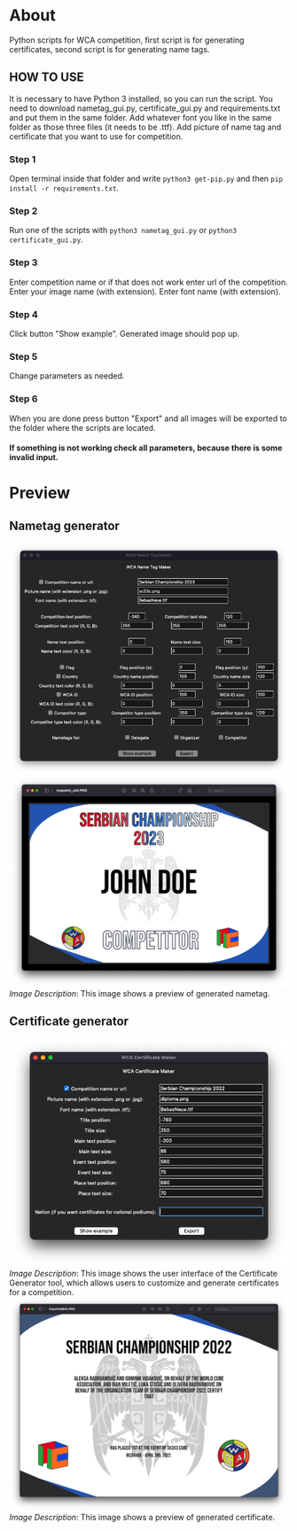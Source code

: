 # About

Python scripts for WCA competition, first script is for generating certificates, second script is for generating name tags.

## HOW TO USE

It is necessary to have Python 3 installed, so you can run the script.
You need to download nametag_gui.py, certificate_gui.py and requirements.txt and put them in the same folder.
Add whatever font you like in the same folder as those three files (it needs to be .ttf).
Add picture of name tag and certificate that you want to use for competition.

### Step 1
Open terminal inside that folder and write `python3 get-pip.py` and then `pip install -r requirements.txt`.

### Step 2
Run one of the scripts with `python3 nametag_gui.py` or `python3 certificate_gui.py`.
  
### Step 3
Enter competition name or if that does not work enter url of the competition.
Enter your image name (with extension).
Enter font name (with extension).

### Step 4
Click button "Show example".
Generated image should pop up.

### Step 5
Change parameters as needed.

### Step 6
When you are done press button "Export" and all images will be exported to the folder where the scripts are located.


#### If something is not working check all parameters, because there is some invalid input.

# Preview
## Nametag generator

![Preview](images/nametag_generator.png "User interface of the Nametag Generator tool, which allows users to customize and generate name tags for a competition")
![Preview](images/nametag_example.png)
*Image Description*: This image shows a preview of generated nametag.

## Certificate generator

![Preview](images/certificate_generator.png)
*Image Description*: This image shows the user interface of the Certificate Generator tool, which allows users to customize and generate certificates for a competition.
![Preview](images/certificate_example.png)
*Image Description*: This image shows a preview of generated certificate.
